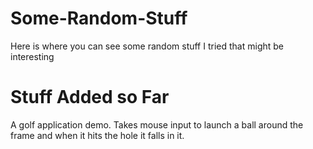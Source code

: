 # Some-Random-Stuff
Here is where you can see some random stuff I tried that might be interesting
# Stuff Added so Far
A golf application demo. Takes mouse input to launch a ball around the frame and when it hits the hole it falls in it.

